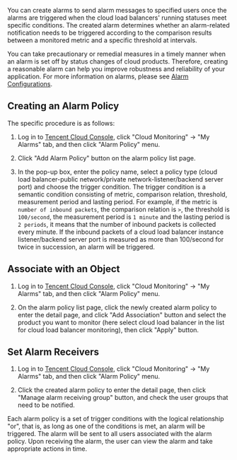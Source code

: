 You can create alarms to send alarm messages to specified users once the alarms are triggered when the cloud load balancers' running statuses meet specific conditions. The created alarm determines whether an alarm-related notification needs to be triggered according to the comparison results between a monitored metric and a specific threshold at intervals.

You can take precautionary or remedial measures in a timely manner when an alarm is set off by status changes of cloud products. Therefore, creating a reasonable alarm can help you improve robustness and reliability of your application. For more information on alarms, please see [Alarm Configurations](http://tcecqpoc.fsphere.cn/document/product/248/1073).

## Creating an Alarm Policy

The specific procedure is as follows:

1. Log in to [Tencent Cloud Console](http://console.tce.fsphere.cn/), click "Cloud Monitoring" -> "My Alarms" tab, and then click "Alarm Policy" menu.

2. Click "Add Alarm Policy" button on the alarm policy list page.

3. In the pop-up box, enter the policy name, select a policy type (cloud load balancer-public network/private network-listener/backend server port) and choose the trigger condition.
The trigger condition is a semantic condition consisting of metric, comparison relation, threshold, measurement period and lasting period.
For example, if the metric is `number of inbound packets`, the comparison relation is `>`, the threshold is `100/second`, the measurement period is `1 minute` and the lasting period is `2 periods`, it means that the number of inbound packets is collected every minute. If the inbound packets of a cloud load balancer instance listener/backend server port is measured as more than 100/second for twice in succession, an alarm will be triggered.


## Associate with an Object
1. Log in to [Tencent Cloud Console](http://console.tce.fsphere.cn/), click "Cloud Monitoring" -> "My Alarms" tab, and then click "Alarm Policy" menu.

2. On the alarm policy list page, click the newly created alarm policy to enter the detail page, and click "Add Association" button and select the product you want to monitor (here select cloud load balancer in the list for cloud load balancer monitoring), then click "Apply" button.

## Set Alarm Receivers
1. Log in to [Tencent Cloud Console](http://console.tce.fsphere.cn/), click "Cloud Monitoring" -> "My Alarms" tab, and then click "Alarm Policy" menu.

2. Click the created alarm policy to enter the detail page, then click "Manage alarm receiving group" button, and check the user groups that need to be notified.

Each alarm policy is a set of trigger conditions with the logical relationship "or", that is, as long as one of the conditions is met, an alarm will be triggered. The alarm will be sent to all users associated with the alarm policy. Upon receiving the alarm, the user can view the alarm and take appropriate actions in time.

